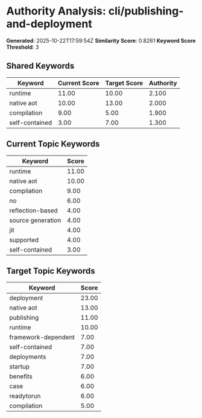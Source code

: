 # Authority Analysis: cli/publishing-and-deployment

**Generated**: 2025-10-22T17:59:54Z
**Similarity Score**: 0.8261
**Keyword Score Threshold**: 3

## Shared Keywords

| Keyword | Current Score | Target Score | Authority |
|---------|---------------|--------------|-----------|
| runtime | 11.00 | 10.00 | 2.100 |
| native aot | 10.00 | 13.00 | 2.000 |
| compilation | 9.00 | 5.00 | 1.900 |
| self-contained | 3.00 | 7.00 | 1.300 |

## Current Topic Keywords

| Keyword | Score |
|---------|-------|
| runtime | 11.00 |
| native aot | 10.00 |
| compilation | 9.00 |
| no | 6.00 |
| reflection-based | 4.00 |
| source generation | 4.00 |
| jit | 4.00 |
| supported | 4.00 |
| self-contained | 3.00 |

## Target Topic Keywords

| Keyword | Score |
|---------|-------|
| deployment | 23.00 |
| native aot | 13.00 |
| publishing | 11.00 |
| runtime | 10.00 |
| framework-dependent | 7.00 |
| self-contained | 7.00 |
| deployments | 7.00 |
| startup | 7.00 |
| benefits | 6.00 |
| case | 6.00 |
| readytorun | 6.00 |
| compilation | 5.00 |

